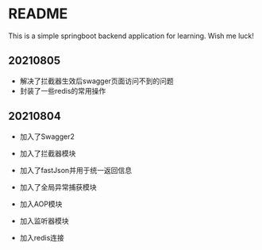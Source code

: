 # README
This is a simple springboot backend application for learning. Wish me luck!



## 20210805

* 解决了拦截器生效后swagger页面访问不到的问题
* 封装了一些redis的常用操作



## 20210804

* 加入了Swagger2

* 加入了拦截器模块

* 加入了fastJson并用于统一返回信息

* 加入了全局异常捕获模块

* 加入AOP模块

* 加入监听器模块

* 加入redis连接

  

